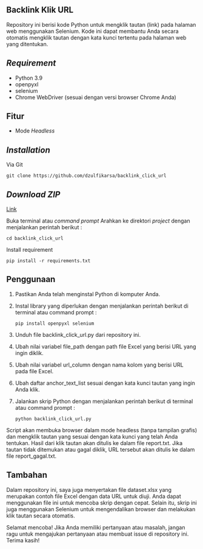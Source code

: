 ## Backlink Klik URL

Repository ini berisi kode Python untuk mengklik tautan (link) pada halaman web menggunakan Selenium. Kode ini dapat membantu Anda secara otomatis mengklik tautan dengan kata kunci tertentu pada halaman web yang ditentukan.

## *Requirement*

* Python 3.9
* openpyxl
* selenium
* Chrome WebDriver (sesuai dengan versi browser Chrome Anda)

## Fitur

* Mode *Headless*

## *Installation*

Via Git

``` git clone https://github.com/dzulfikarsa/backlink_click_url ```

## *Download ZIP*

[Link](https://github.com/dzulfikarsa/backlink_click_url/archive/refs/heads/main.zip)

Buka terminal atau *command prompt*
Arahkan ke direktori *project* dengan menjalankan perintah berikut :

``` cd backlink_click_url ```

Install requirement 

``` pip install -r requirements.txt ```


## Penggunaan

1. Pastikan Anda telah menginstal Python di komputer Anda.
2. Instal library yang diperlukan dengan menjalankan perintah berikut di terminal atau command prompt :

   ```pip install openpyxl selenium```
   
4. Unduh file backlink_click_url.py dari repository ini.
5. Ubah nilai variabel file_path dengan path file Excel yang berisi URL yang ingin diklik.
6. Ubah nilai variabel url_column dengan nama kolom yang berisi URL pada file Excel.
7. Ubah daftar anchor_text_list sesuai dengan kata kunci tautan yang ingin Anda klik.
8. Jalankan skrip Python dengan menjalankan perintah berikut di terminal atau command prompt :
   
   ```python backlink_click_url.py```
   
Script akan membuka browser dalam mode headless (tanpa tampilan grafis) dan mengklik tautan yang sesuai dengan kata kunci yang telah Anda tentukan. Hasil dari klik tautan akan ditulis ke dalam file report.txt. Jika tautan tidak ditemukan atau gagal diklik, URL tersebut akan ditulis ke dalam file report_gagal.txt.

## Tambahan
Dalam repository ini, saya juga menyertakan file dataset.xlsx yang merupakan contoh file Excel dengan data URL untuk diuji. Anda dapat menggunakan file ini untuk mencoba skrip dengan cepat. Selain itu, skrip ini juga menggunakan Selenium untuk mengendalikan browser dan melakukan klik tautan secara otomatis.

Selamat mencoba! Jika Anda memiliki pertanyaan atau masalah, jangan ragu untuk mengajukan pertanyaan atau membuat issue di repository ini. Terima kasih!
